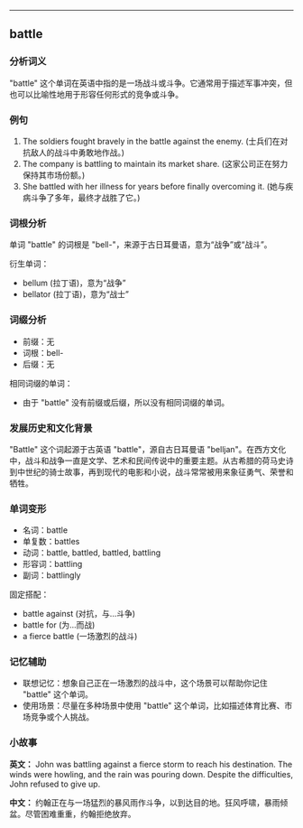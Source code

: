 
---------------
## battle
### 分析词义
"battle" 这个单词在英语中指的是一场战斗或斗争。它通常用于描述军事冲突，但也可以比喻性地用于形容任何形式的竞争或斗争。

### 例句
1. The soldiers fought bravely in the battle against the enemy. (士兵们在对抗敌人的战斗中勇敢地作战。)
2. The company is battling to maintain its market share. (这家公司正在努力保持其市场份额。)
3. She battled with her illness for years before finally overcoming it. (她与疾病斗争了多年，最终才战胜了它。)

### 词根分析
单词 "battle" 的词根是 "bell-"，来源于古日耳曼语，意为“战争”或“战斗”。

衍生单词：
- bellum (拉丁语)，意为“战争”
- bellator (拉丁语)，意为“战士”

### 词缀分析
- 前缀：无
- 词根：bell-
- 后缀：无

相同词缀的单词：
- 由于 "battle" 没有前缀或后缀，所以没有相同词缀的单词。

### 发展历史和文化背景
"Battle" 这个词起源于古英语 "battle"，源自古日耳曼语 "belljan"。在西方文化中，战斗和战争一直是文学、艺术和民间传说中的重要主题。从古希腊的荷马史诗到中世纪的骑士故事，再到现代的电影和小说，战斗常常被用来象征勇气、荣誉和牺牲。

### 单词变形
- 名词：battle
- 单复数：battles
- 动词：battle, battled, battled, battling
- 形容词：battling
- 副词：battlingly

固定搭配：
- battle against (对抗，与...斗争)
- battle for (为...而战)
- a fierce battle (一场激烈的战斗)

### 记忆辅助
- 联想记忆：想象自己正在一场激烈的战斗中，这个场景可以帮助你记住 "battle" 这个单词。
- 使用场景：尽量在多种场景中使用 "battle" 这个单词，比如描述体育比赛、市场竞争或个人挑战。

### 小故事
**英文：** 
John was battling against a fierce storm to reach his destination. The winds were howling, and the rain was pouring down. Despite the difficulties, John refused to give up.

**中文：**
约翰正在与一场猛烈的暴风雨作斗争，以到达目的地。狂风呼啸，暴雨倾盆。尽管困难重重，约翰拒绝放弃。

